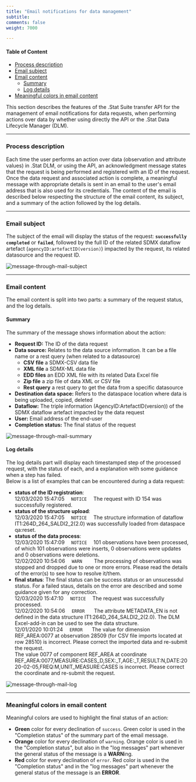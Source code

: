 ```yaml
---
title: "Email notifications for data management"
subtitle: 
comments: false
weight: 7000

---
```


#### Table of Content
- [Process description](#process-description)
- [Email subject](#email-subject)
- [Email content](#email-content)
  - [Summary](#summary)
  - [Log details](#log-details)
- [Meaningful colors in email content](#meaningful-colors-in-email-content)

This section describes the features of the .Stat Suite transfer API for the management of email notifications for data requests, when performing actions over data by whether using directly the API or the .Stat Data Lifecycle Manager (DLM).

---

### Process description

Each time the user performs an action over data (observation and attribute values) in .Stat DLM, or using the API, an acknowledgment message states that the request is being performed and registered with an ID of the request. Once the data request and associated action is complete, a meaningful message with appropriate details is sent in an email to the user's email address that is also used for its credentials. The content of the email is described below respecting the structure of the email content, its subject, and a summary of the action followed by the log details. 

---

### Email subject
The subject of the email will display the status of the request: **`successfully completed`** or **`failed`**, followed by the full ID of the related SDMX dataflow artefact (`agencyID:artefactID(version)`) impacted by the request, its related datasource and the request ID.  

![message-through-mail-subject](/dotstatsuite-documentation/images/dlm-mail-subject.png)  

---

### Email content
The email content is split into two parts: a summary of the request status, and the log details.

#### Summary
The summary of the message shows information about the action:
* **Request ID:** The ID of the data request
* **Data source:** Relates to the data source information. It can be a file name or a rest query (when related to a datasource) 
  * **CSV file**   a SDMX-CSV data file
  * **XML file**   a SDMX-ML data file
  * **EDD files**  an EDD XML file with its related Data Excel file
  * **Zip file**   a zip file of data XML or CSV file
  * **Rest query** a rest query to get the data from a specific datasource
* **Destination data space:** Refers to the dataspace location where data is being uploaded, copied, deleted
* **Dataflow:** The triple information (AgencyID:ArtefactID(version)) of the SDMX dataflow artefact impacted by the data request
* **User:** Email address of the end-user
* **Completion status:** The final status of the request

![message-through-mail-summary](/dotstatsuite-documentation/images/dlm-mail-summary.png)

#### Log details
The log details part will display each timestamped step of the processed request, with the status of each, and a explanation with some guidance when a step has failed.  
Below is a list of examples that can be encountered during a data request:

* **status of the ID registration**:  
12/03/2020 15:47:05 `   NOTICE   ` The request with ID 154 was successfully registered.  
* **status of the structure upload**:  
12/03/2020 15:47:05 `   NOTICE   ` The structure information of dataflow IT1:264D_264_SALDI2_2(2.0) was successfully loaded from dataspace qa:reset.  
* **status of the data process**:  
12/03/2020 15:47:09 `   NOTICE   ` 101 observations have been processed, of which 101 observations were inserts, 0 observations were updates and 0 observations were deletions.  
12/02/2020 10:54:06 `   WARN     ` The processing of observations was stopped and dropped due to one or more errors. Please read the details of the error(s) to see how to resolve it/them.  
* **final status**:  The final status can be success status or an unsucessdul status. For a failed staus, details on the error are described and some guidance given for any correction.  
12/03/2020 15:47:10 `   NOTICE   ` The request was successfully processed.  
12/02/2020 10:54:06 `   ERROR    ` The attribute METADATA_EN is not defined in the data structure IT1:264D_264_SALDI2_2(2.0). The DLM Excel-add-in can be used to see the data structure.  
12/01/2020 10:01:24 `   ERROR    ` The value for dimension REF_AREA:0077 at observation 28509 (for CSV file imports located at row 28510) is incorrect. Please correct the imported data and re-submit the request.  
                                   The value 0077 of component REF_AREA at coordinate REF_AREA:0077,MEASURE:CASES_D,SEX:_T,AGE:_T,RESULT:N,DATE:2020-02-05,FREQ:M,UNIT_MEASURE:CASES is incorrect. Please correct the coordinate and re-submit the request.

![message-through-mail-log](/dotstatsuite-documentation/images/dlm-mail-logs-message.png)

---

### Meaningful colors in email content
Meaningful colors are used to highlight the final status of an action:
* **Green** color for every declination of `success`. Green color is used in the "Completion status" of the summary part of the email message.
* **Orange** color for every declination of `warning`. Orange color is used in the "Completion status", but also in the "log messages" part whenever the general status of the message is a **WARN**ing.
* **Red** color for every declination of `error`. Red color is used in the "Completion status" and in the "log messages" part whenever the general status of the message is an **ERROR**.
